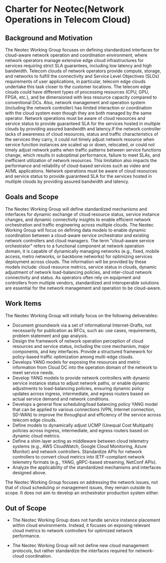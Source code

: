 # Charter for Neotec(Network Operations in Telecom Cloud) 

## Background and Motivation

The Neotec Working Group focuses on defining standardized interfaces for cloud-aware network operation and coordination environment, where network operators manage extensive edge cloud infrastructures for services requiring strict SLA guarantees, including low latency and high bandwidth.
Telecom clouds of network operators provide compute, storage, and networks to fulfill the connectivity and Service Level Objectives (SLOs) requirements of user applications, in particular, telecom edge clouds undertake this task closer to the customer locations. The telecom edge clouds could have different types of processing resources (CPU, GPU, FPGA, etc.), and be dimensioned with less resource capacity compared to conventional DCs. Also, network management and operation system (including the network controller) has limited interaction or coordination with the cloud system even though they are both managed by the same operator. 
Network operations must be aware of cloud resources and service status to provide guaranteed SLA for the services hosted in multiple clouds by providing assured bandwidth and latency.If the network controller lacks of awareness of cloud resources, status and traffic characteristics of the services they carry, it could not timely adjust network resource when service function instances are scaled up or down, relocated, or could not timely adjust network paths when traffic patterns between service functions change, which results in suboptimal performance, failure to meet SLAs, and inefficient utilization of network resources. This limitation also impacts the performance and reliability of cloud-based services such as video and AI/ML applications. Network operations must be aware of cloud resources and service status to provide guaranteed SLA for the services hosted in multiple clouds by providing assured bandwidth and latency.

## Goals and Scope
The Neotec Working Group will define standardized mechanisms and interfaces for dynamic exchange of cloud resource status, service instance changes, and dynamic connectivity insights to enable efficient network orchestration and traffic engineering across multiple clouds. The Neotec Working Group will focus on defining data models to enable dynamic coordination between a cloud-aware service orchestrator and existing network controllers and cloud managers. The term "cloud-aware service orchestrator" refers to a functional component at network operation domain, it is capable of dynamically managing networks (e.g., fixed, mobile access, metro networks, or backbone networks) for optimizing services deployment across clouds. The information will be provided by these models include: cloud resource metrics, service status in clouds, dynamic adjustment of network load-balancing policies, and inter-cloud network connectivity and status. As operators often rely on equipment and controllers from multiple vendors, standardized and interoperable solutions are essential for the network management and operation to be cloud-aware.

## Work Items
The Neotec Working Group will initially focus on the following deliverables:
* Document groundwork via a set of informational Internet-Drafts, not necessarily for publication as RFCs, such as: use cases, requirements, problem statement and gap analysis.
* Design the framework of network operation perception of cloud resources and service status, including the core mechanism, major components, and key interfaces. Provide a structured framework for policy-based traffic optimization among multi-edge clouds.
* Develops YANG models for exposing the resources and metric information from Cloud DC into the operation domain of the network to meet service needs. 
* Develop YANG models to provide network controllers with dynamic service instance status to adjust network paths, or enable dynamic adjustments to load-balancing policies, ensuring dynamic policy updates across ingress, intermediate, and egress routers based on actual service demand and network conditions.
* Develops a general flow scheduling/load balancing policy YANG model that can be applied to various connections (VPN, Internet connection, SD-WAN) to improve the throughput and efficiency of the service across telecom edge clouds. 
* Define models to dynamically adjust UCMP (Unequal Cost Multipath) policies across ingress, intermediate, and egress routers based on dynamic cloud metrics. 
* Define a shim layer acting as middleware between cloud telemetry systems (e.g., AWS CloudWatch, Google Cloud Monitoring, Azure Monitor) and network controllers. Standardize APIs for network controllers to convert cloud metrics into IETF-compliant network telemetry formats (e.g., YANG, gRPC-based streaming, NetConf APIs).
* Analyze the applicability of the standardized mechanisms and interfaces designed above. 

The Neotec Working Group focuses on addressing the network issues, not that of cloud scheduling or management issues, they remain outside its scope. It does not aim to develop an orchestrator production system either.

## Out of Scope
* The Neotec Working Group does not handle service instance placement within cloud environments. Instead, it focuses on exposing relevant cloud metrics to network controllers for optimized network performance.

* The Neotec Working Group will not define new cloud management protocols, but rather standardize the interfaces required for network-cloud coordination.
